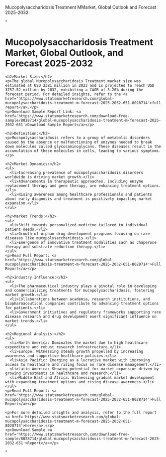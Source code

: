 Mucopolysaccharidosis Treatment MMarket, Global Outlook and Forecast 2025-2032

"<html>
  <body>
    <h1>Mucopolysaccharidosis Treatment Market, Global Outlook, and Forecast 2025-2032</h1>

    <h2>Market Size:</h2>
    <p>The global Mucopolysaccharidosis Treatment market size was estimated at USD 2381 million in 2023 and is projected to reach USD 3757.52 million by 2032, exhibiting a CAGR of 5.20% during the forecast period. For detailed insights, refer to the <a href='https://www.statsmarketresearch.com/global-mucopolysaccharidosis-treatment-m-forecast-2025-2032-651-8028714'>full report</a>.</p>
    <p>Download Sample Report Link: <a href='https://www.statsmarketresearch.com/download-free-sample/8028714/global-mucopolysaccharidosis-treatment-m-forecast-2025-2032-651'>Download Sample Report</a></p>

    <h2>Definition:</h2>
    <p>Mucopolysaccharidosis refers to a group of metabolic disorders caused by the absence or malfunctioning of enzymes needed to break down molecules called glycosaminoglycans. These diseases result in the accumulation of these molecules in cells, leading to various symptoms.</p>

    <h2>Market Dynamics:</h2>
    <ul>
      <li>Increasing prevalence of mucopolysaccharidosis disorders worldwide is driving market growth.</li>
      <li>Advancements in therapeutic approaches, including enzyme replacement therapy and gene therapy, are enhancing treatment options.</li>
      <li>Rising awareness among healthcare professionals and patients about early diagnosis and treatment is positively impacting market expansion.</li>
    </ul>

    <h2>Market Trends:</h2>
    <ul>
      <li>Shift towards personalized medicine tailored to individual patient needs.</li>
      <li>Growth of orphan drug development programs focusing on rare diseases like mucopolysaccharidosis.</li>
      <li>Emergence of innovative treatment modalities such as chaperone therapy and substrate reduction therapy.</li>
    </ul>
    <p>Read Full Report: <a href='https://www.statsmarketresearch.com/global-mucopolysaccharidosis-treatment-m-forecast-2025-2032-651-8028714'>Full Report</a></p>

    <h2>Industry Influence:</h2>
    <ul>
      <li>The pharmaceutical industry plays a pivotal role in developing and commercializing treatments for mucopolysaccharidosis, fostering market growth.</li>
      <li>Collaborations between academia, research institutions, and biopharmaceutical companies contribute to advancing treatment options for patients.</li>
      <li>Government initiatives and regulatory frameworks supporting rare disease research and drug development exert significant influence on market trends.</li>
    </ul>

    <h2>Regional Analysis:</h2>
    <ul>
      <li>North America: Dominates the market due to high healthcare expenditure and robust research infrastructure.</li>
      <li>Europe: Witnessing steady growth propelled by increasing awareness and supportive healthcare policies.</li>
      <li>Asia Pacific: Emerging as a lucrative market with improving access to healthcare and rising focus on rare disease management.</li>
      <li>Latin America: Showing potential for market expansion driven by growing investments in healthcare and research.</li>
      <li>Middle East and Africa: Witnessing gradual market development with expanding treatment options and rising disease awareness.</li>
    </ul>
    <p>Read Full Report: <a href='https://www.statsmarketresearch.com/global-mucopolysaccharidosis-treatment-m-forecast-2025-2032-651-8028714'>Full Report</a></p>

    <p>For more detailed insights and analysis, refer to the full report <a href='https://www.statsmarketresearch.com/global-mucopolysaccharidosis-treatment-m-forecast-2025-2032-651-8028714'>here</a>.</p>
    <p>Download Sample <a href='https://www.statsmarketresearch.com/download-free-sample/8028714/global-mucopolysaccharidosis-treatment-m-forecast-2025-2032-651'>Report</a></p>
  </body>
</html>"
